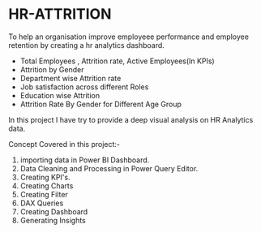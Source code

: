 # HR-ATTRITION
To help an organisation improve employeee performance and employee retention by creating a hr analytics dashboard.
- Total Employees , Attrition rate, Active Employees(In KPIs)
- Attrition by Gender
- Department wise Attrition rate
- Job satisfaction across different Roles
- Education wise Attrition
- Attrition Rate By Gender for Different Age Group

In this project I have try to provide a deep visual analysis on HR Analytics data.

Concept Covered in this project:-

1. importing data in Power BI Dashboard.
2. Data Cleaning and Processing in Power Query Editor.
3. Creating KPI's.
4. Creating Charts
5. Creating Filter
6. DAX Queries
7. Creating Dashboard
8. Generating Insights
